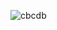 ![cbcdb](https://user-images.githubusercontent.com/7052993/38165757-5e7aca52-34cd-11e8-985d-17a38115de20.png)
